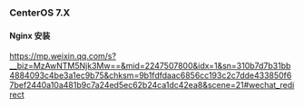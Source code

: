 ### CenterOS 7.X

#### Nginx 安装

https://mp.weixin.qq.com/s?__biz=MzAwNTM5Njk3Mw==&mid=2247507800&idx=1&sn=310b7d7b31bb4884093c4be3a1ec9b75&chksm=9b1fdfdaac6856cc193c2c7dde433850f67bef2440a10a481b9c7a24ed5ec62b24ca1dc42ea8&scene=21#wechat_redirect